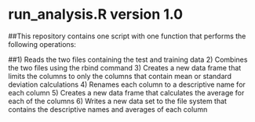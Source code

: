 run_analysis.R version 1.0
=====================

##This repository contains one script with one function that performs the following operations:

##1) Reads the two files containing the test and training data
2) Combines the two files using the rbind command
3) Creates a new data frame that limits the columns to only the columns that contain mean or standard deviation calculations
4) Renames each column to a descriptive name for each column
5) Creates a new data frame that calculates the average for each of the columns
6) Writes a new data set to the file system that contains the descriptive names and averages of each column
